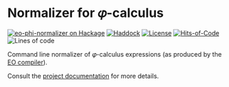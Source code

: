 # Normalizer for 𝜑-calculus

[![`eo-phi-normalizer` on Hackage](https://img.shields.io/hackage/v/eo-phi-normalizer)](http://hackage.haskell.org/package/eo-phi-normalizer)
[![Haddock](<https://shields.io/badge/Haddock%20(master)-Code%20documentation-informational>)](https://www.objectionary.com/eo-phi-normalizer/haddock/)
[![License](https://img.shields.io/badge/license-MIT-green.svg)](LICENSE.txt)
[![Hits-of-Code](https://hitsofcode.com/github/objectionary/eo-phi-normalizer?branch=master&label=Hits-of-Code)](https://hitsofcode.com/github/objectionary/eo-phi-normalizer/view?branch=master&label=Hits-of-Code)
![Lines of code](https://sloc.xyz/github/objectionary/eo-phi-normalizer)

Command line normalizer of 𝜑-calculus expressions (as produced by the [EO compiler](https://github.com/objectionary/eo)).

Consult the [project documentation](https://www.objectionary.com/eo-phi-normalizer/) for more details.
